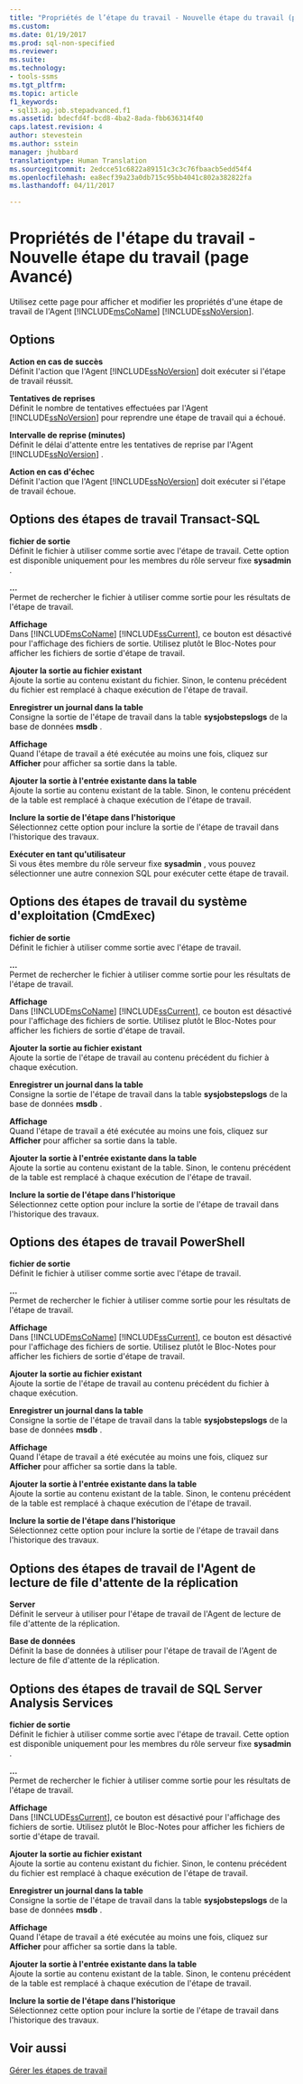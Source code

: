 ```yaml
---
title: "Propriétés de l’étape du travail - Nouvelle étape du travail (page Avancé) | Microsoft Docs"
ms.custom: 
ms.date: 01/19/2017
ms.prod: sql-non-specified
ms.reviewer: 
ms.suite: 
ms.technology:
- tools-ssms
ms.tgt_pltfrm: 
ms.topic: article
f1_keywords:
- sql13.ag.job.stepadvanced.f1
ms.assetid: bdecfd4f-bcd8-4ba2-8ada-fbb636314f40
caps.latest.revision: 4
author: stevestein
ms.author: sstein
manager: jhubbard
translationtype: Human Translation
ms.sourcegitcommit: 2edcce51c6822a89151c3c3c76fbaacb5edd54f4
ms.openlocfilehash: ea8ecf39a23a0db715c95bb4041c802a382822fa
ms.lasthandoff: 04/11/2017

---
```

# <a name="job-step-properties---new-job-step-advanced-page"></a>Propriétés de l'étape du travail - Nouvelle étape du travail (page Avancé)
Utilisez cette page pour afficher et modifier les propriétés d'une étape de travail de l'Agent [!INCLUDE[msCoName](../../includes/msconame_md.md)] [!INCLUDE[ssNoVersion](../../includes/ssnoversion_md.md)].  
  
## <a name="options"></a>Options  
**Action en cas de succès**  
Définit l'action que l'Agent [!INCLUDE[ssNoVersion](../../includes/ssnoversion_md.md)] doit exécuter si l'étape de travail réussit.  
  
**Tentatives de reprises**  
Définit le nombre de tentatives effectuées par l'Agent [!INCLUDE[ssNoVersion](../../includes/ssnoversion_md.md)] pour reprendre une étape de travail qui a échoué.  
  
**Intervalle de reprise (minutes)**  
Définit le délai d'attente entre les tentatives de reprise par l'Agent [!INCLUDE[ssNoVersion](../../includes/ssnoversion_md.md)] .  
  
**Action en cas d'échec**  
Définit l'action que l'Agent [!INCLUDE[ssNoVersion](../../includes/ssnoversion_md.md)] doit exécuter si l'étape de travail échoue.  
  
## <a name="options-for-transact-sql-job-steps"></a>Options des étapes de travail Transact-SQL  
**fichier de sortie**  
Définit le fichier à utiliser comme sortie avec l'étape de travail. Cette option est disponible uniquement pour les membres du rôle serveur fixe **sysadmin** .  
  
**...**  
Permet de rechercher le fichier à utiliser comme sortie pour les résultats de l'étape de travail.  
  
**Affichage**  
Dans [!INCLUDE[msCoName](../../includes/msconame_md.md)] [!INCLUDE[ssCurrent](../../includes/sscurrent_md.md)], ce bouton est désactivé pour l'affichage des fichiers de sortie. Utilisez plutôt le Bloc-Notes pour afficher les fichiers de sortie d'étape de travail.  
  
**Ajouter la sortie au fichier existant**  
Ajoute la sortie au contenu existant du fichier. Sinon, le contenu précédent du fichier est remplacé à chaque exécution de l'étape de travail.  
  
**Enregistrer un journal dans la table**  
Consigne la sortie de l'étape de travail dans la table **sysjobstepslogs** de la base de données **msdb** .  
  
**Affichage**  
Quand l'étape de travail a été exécutée au moins une fois, cliquez sur **Afficher** pour afficher sa sortie dans la table.  
  
**Ajouter la sortie à l'entrée existante dans la table**  
Ajoute la sortie au contenu existant de la table. Sinon, le contenu précédent de la table est remplacé à chaque exécution de l'étape de travail.  
  
**Inclure la sortie de l'étape dans l'historique**  
Sélectionnez cette option pour inclure la sortie de l'étape de travail dans l'historique des travaux.  
  
**Exécuter en tant qu'utilisateur**  
Si vous êtes membre du rôle serveur fixe **sysadmin** , vous pouvez sélectionner une autre connexion SQL pour exécuter cette étape de travail.  
  
## <a name="options-for-operating-system-cmdexec-job-steps"></a>Options des étapes de travail du système d'exploitation (CmdExec)  
**fichier de sortie**  
Définit le fichier à utiliser comme sortie avec l'étape de travail.  
  
**...**  
Permet de rechercher le fichier à utiliser comme sortie pour les résultats de l'étape de travail.  
  
**Affichage**  
Dans [!INCLUDE[msCoName](../../includes/msconame_md.md)] [!INCLUDE[ssCurrent](../../includes/sscurrent_md.md)], ce bouton est désactivé pour l'affichage des fichiers de sortie. Utilisez plutôt le Bloc-Notes pour afficher les fichiers de sortie d'étape de travail.  
  
**Ajouter la sortie au fichier existant**  
Ajoute la sortie de l'étape de travail au contenu précédent du fichier à chaque exécution.  
  
**Enregistrer un journal dans la table**  
Consigne la sortie de l'étape de travail dans la table **sysjobstepslogs** de la base de données **msdb** .  
  
**Affichage**  
Quand l'étape de travail a été exécutée au moins une fois, cliquez sur **Afficher** pour afficher sa sortie dans la table.  
  
**Ajouter la sortie à l'entrée existante dans la table**  
Ajoute la sortie au contenu existant de la table. Sinon, le contenu précédent de la table est remplacé à chaque exécution de l'étape de travail.  
  
**Inclure la sortie de l'étape dans l'historique**  
Sélectionnez cette option pour inclure la sortie de l'étape de travail dans l'historique des travaux.  
  
## <a name="options-for-powershell-job-steps"></a>Options des étapes de travail PowerShell  
**fichier de sortie**  
Définit le fichier à utiliser comme sortie avec l'étape de travail.  
  
**...**  
Permet de rechercher le fichier à utiliser comme sortie pour les résultats de l'étape de travail.  
  
**Affichage**  
Dans [!INCLUDE[msCoName](../../includes/msconame_md.md)] [!INCLUDE[ssCurrent](../../includes/sscurrent_md.md)], ce bouton est désactivé pour l'affichage des fichiers de sortie. Utilisez plutôt le Bloc-Notes pour afficher les fichiers de sortie d'étape de travail.  
  
**Ajouter la sortie au fichier existant**  
Ajoute la sortie de l'étape de travail au contenu précédent du fichier à chaque exécution.  
  
**Enregistrer un journal dans la table**  
Consigne la sortie de l'étape de travail dans la table **sysjobstepslogs** de la base de données **msdb** .  
  
**Affichage**  
Quand l'étape de travail a été exécutée au moins une fois, cliquez sur **Afficher** pour afficher sa sortie dans la table.  
  
**Ajouter la sortie à l'entrée existante dans la table**  
Ajoute la sortie au contenu existant de la table. Sinon, le contenu précédent de la table est remplacé à chaque exécution de l'étape de travail.  
  
**Inclure la sortie de l'étape dans l'historique**  
Sélectionnez cette option pour inclure la sortie de l'étape de travail dans l'historique des travaux.  
  
## <a name="options-for-replication-queue-reader-job-steps"></a>Options des étapes de travail de l'Agent de lecture de file d'attente de la réplication  
**Server**  
Définit le serveur à utiliser pour l'étape de travail de l'Agent de lecture de file d'attente de la réplication.  
  
**Base de données**  
Définit la base de données à utiliser pour l'étape de travail de l'Agent de lecture de file d'attente de la réplication.  
  
## <a name="options-for-sql-server-analysis-services-job-steps"></a>Options des étapes de travail de SQL Server Analysis Services  
**fichier de sortie**  
Définit le fichier à utiliser comme sortie avec l'étape de travail. Cette option est disponible uniquement pour les membres du rôle serveur fixe **sysadmin** .  
  
**...**  
Permet de rechercher le fichier à utiliser comme sortie pour les résultats de l'étape de travail.  
  
**Affichage**  
Dans [!INCLUDE[ssCurrent](../../includes/sscurrent_md.md)], ce bouton est désactivé pour l'affichage des fichiers de sortie. Utilisez plutôt le Bloc-Notes pour afficher les fichiers de sortie d'étape de travail.  
  
**Ajouter la sortie au fichier existant**  
Ajoute la sortie au contenu existant du fichier. Sinon, le contenu précédent du fichier est remplacé à chaque exécution de l'étape de travail.  
  
**Enregistrer un journal dans la table**  
Consigne la sortie de l'étape de travail dans la table **sysjobstepslogs** de la base de données **msdb** .  
  
**Affichage**  
Quand l'étape de travail a été exécutée au moins une fois, cliquez sur **Afficher** pour afficher sa sortie dans la table.  
  
**Ajouter la sortie à l'entrée existante dans la table**  
Ajoute la sortie au contenu existant de la table. Sinon, le contenu précédent de la table est remplacé à chaque exécution de l'étape de travail.  
  
**Inclure la sortie de l'étape dans l'historique**  
Sélectionnez cette option pour inclure la sortie de l'étape de travail dans l'historique des travaux.  
  
## <a name="see-also"></a>Voir aussi  
[Gérer les étapes de travail](../../ssms/agent/manage-job-steps.md)  
  

